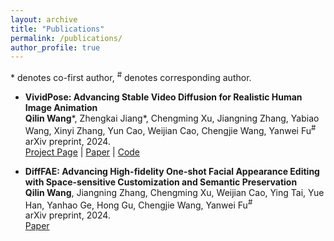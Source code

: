 ```yaml
---
layout: archive
title: "Publications"
permalink: /publications/
author_profile: true
---
```


<!-- {% if site.author.googlescholar %}
  <div class="wordwrap">You can also find my articles on <a href="{{site.author.googlescholar}}">my Google Scholar profile</a>.</div>
{% endif %}

{% include base_path %}

{% for post in site.publications reversed %}
  {% include archive-single.html %}
{% endfor %} -->

\* denotes co-first author, <sup>#</sup> denotes corresponding author.

<ul>

<li>
<p><b>VividPose: Advancing Stable Video Diffusion for Realistic Human Image Animation</b>
<br /><strong>Qilin Wang</strong>*, Zhengkai Jiang*, Chengming Xu, Jiangning Zhang, Yabiao Wang, Xinyi Zhang, Yun Cao, Weijian Cao, Chengjie Wang, Yanwei Fu<sup>#</sup>
<br /> arXiv preprint, 2024. 
<br />
  <a href="https://Kelu007.github.io/vivid-pose/">Project Page</a> |
  <a href="https://arxiv.org/pdf/2405.18156">Paper</a> |
  <a href="https://github.com/Kelu007/VividPose">Code</a>
</p>
</li>

<li>
<p><b>DiffFAE: Advancing High-fidelity One-shot Facial Appearance Editing with Space-sensitive Customization and Semantic Preservation</b>
<br /><strong>Qilin Wang</strong>, Jiangning Zhang, Chengming Xu, Weijian Cao, Ying Tai, Yue Han, Yanhao Ge, Hong Gu, Chengjie Wang, Yanwei Fu<sup>#</sup>
<br /> arXiv preprint, 2024. 
<br />
  <a href="https://arxiv.org/pdf/2403.17664">Paper</a>
</p>
</li>

</ul>